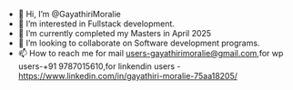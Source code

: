 - 👋 Hi, I’m @GayathiriMoralie
- 👀 I’m interested in Fullstack development.
- 🌱 I’m currently completed my Masters in April 2025
- 💞️ I’m looking to collaborate on Software development programs.
- 📫 How to reach me for mail users-gayathirimoralie@gmail.com,for wp users-+91 9787015610,for linkendin users -https://www.linkedin.com/in/gayathiri-moralie-75aa18205/
  

<!---
GayathiriMoralie/GayathiriMoralie is a ✨ special ✨ repository because its `README.md` (this file) appears on your GitHub profile.
You can click the Preview link to take a look at your changes.
--->
